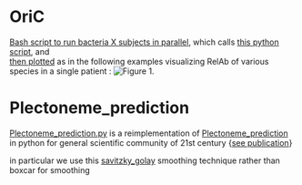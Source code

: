 # OriC
[Bash script to run bacteria X subjects in parallel](https://github.com/dcolinmorgan/OriC/blob/main/bactXpat.sh), which calls [this python script](https://github.com/dcolinmorgan/OriC/blob/main/bactXpat.py), and <br />[then plotted](https://github.com/dcolinmorgan/OriC/blob/main/circ_bactPlot.py) as in the following examples visualizing RelAb of various species in a single patient : 
![Figure 1. ](https://github.com/dcolinmorgan/OriC/blob/main/OriC_cartoon.png)

# Plectoneme_prediction
[Plectoneme_prediction.py](https://github.com/dcolinmorgan/OriC/blob/main/Plectoneme/PlectonemeCode.py) is a reimplementation of [Plectoneme_prediction](https://github.com/elifesciences-publications/Plectoneme_prediction) in python for general scientific community of 21st century {[see publication](https://elifesciences.org/articles/36557)}

in particular we use this [savitzky_golay](https://scipy.github.io/old-wiki/pages/Cookbook/SavitzkyGolay) smoothing technique rather than boxcar for smoothing
